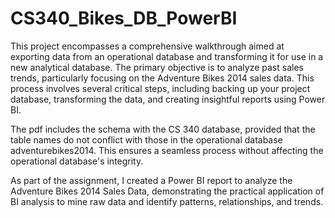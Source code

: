 # CS340_Bikes_DB_PowerBI

This project encompasses a comprehensive walkthrough aimed at exporting data from an operational database and transforming it for use in a new analytical database. The primary objective is to analyze past sales trends, particularly focusing on the Adventure Bikes 2014 sales data. This process involves several critical steps, including backing up your project database, transforming the data, and creating insightful reports using Power BI.

The pdf includes the schema with the CS 340 database, provided that the table names do not conflict with those in the operational database adventurebikes2014. This ensures a seamless process without affecting the operational database's integrity.

As part of the assignment, I created a Power BI report to analyze the Adventure Bikes 2014 Sales Data, demonstrating the practical application of BI analysis to mine raw data and identify patterns, relationships, and trends.
